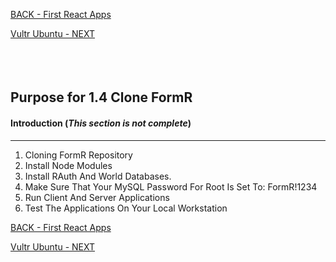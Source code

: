 
<!-- ------------------------------------------------------------------------- -->

<div class="page-back">

[BACK - First React Apps](/Setup/purposes/pfr0102_First-React-Apps.md)
</div><div class="page-next">

[Vultr Ubuntu - NEXT](/Setup/purposes/pfr0301_Setup-Vultr-Ubuntu.md)
</div><div style="margin-top:35px">&nbsp;</div> 

<!-- ------------------------------------------------------------------------- -->

## Purpose for 1.4 Clone FormR

#### Introduction  (*This section is not complete*)
----

1. Cloning FormR Repository
2. Install Node Modules
3. Install RAuth And World Databases.
4. Make Sure That Your MySQL Password For Root Is Set To: FormR!1234
5. Run Client And Server Applications
6. Test The Applications On Your Local Workstation

<!-- ------------------------------------------------------------------------- -->

<div class="page-back">

[BACK - First React Apps](/Setup/purposes/pfr0102_First-React-Apps.md)
</div><div class="page-next">

[Vultr Ubuntu - NEXT](/Setup/purposes/pfr0301_Setup-Vultr-Ubuntu.md)
</div>

<!-- ------------------------------------------------------------------------- -->
